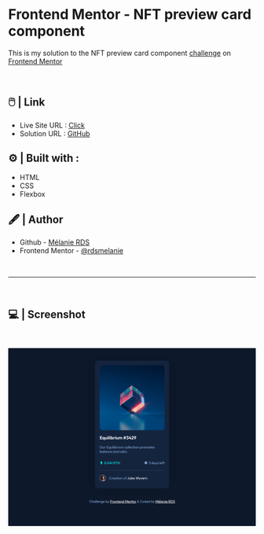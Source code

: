 # Frontend Mentor - NFT preview card component

This is my solution to the NFT preview card component [challenge](https://www.frontendmentor.io/challenges/nft-preview-card-component-SbdUL_w0U) on [Frontend Mentor](https://www.frontendmentor.io/)

<br>

## 🖱️ | Link

- Live Site URL : [Click](https://rdsmelanie.github.io/NFT-preview-card-component)
- Solution URL : [GitHub](https://github.com/rdsmelanie/NFT-preview-card-component)

## ⚙️ | Built with :
- HTML
- CSS
- Flexbox

## 🖋️ | Author

- Github - [Mélanie RDS](https://github.com/rdsmelanie)
- Frontend Mentor - [@rdsmelanie](https://www.frontendmentor.io/profile/rdsmelanie)

<br> 

---

<br>

## 💻 | Screenshot

<br>

![](/assets/images/desktop.gif)


